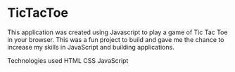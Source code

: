 # TicTacToe
This application was created using Javascript to play a game of Tic Tac Toe in your browser. This was a fun project to build and gave me the chance to increase my skills in JavaScript and building applications.

Technologies used
HTML
CSS
JavaScript
